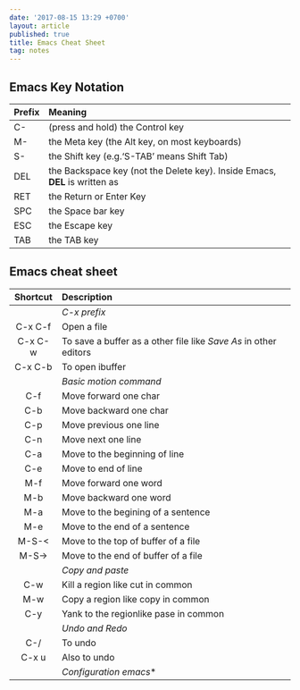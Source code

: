 ```yaml
---
date: '2017-08-15 13:29 +0700'
layout: article
published: true
title: Emacs Cheat Sheet
tag: notes
---
```

## Emacs Key Notation


|Prefix| Meaning           |
|:-------|:---------------------|
|C-|(press and hold) the Control key|
|M-|the Meta key (the Alt key, on most keyboards)|
|S-|the Shift key (e.g.‘S-TAB’ means Shift Tab)|
|DEL|the Backspace key (not the Delete key). Inside Emacs, **DEL** is written as **<backspace>**|
|RET|the Return or Enter Key|
|SPC|the Space bar key|
|ESC|the Escape key|
|TAB|the TAB key|

## Emacs cheat sheet

|Shortcut| Description           |
|:-------:|:---------------------|
|| *C-x prefix* |
|C-x C-f| Open a file|
|C-x C-w| To save a buffer as a other file like *Save As* in other editors|
|C-x C-b| To open ibuffer|
|| *Basic motion command*|
|C-f| Move forward one char|
|C-b| Move backward one char|
|C-p| Move previous one line|
|C-n| Move next one line |
|C-a| Move to the beginning of line|
|C-e| Move to end of line|
|M-f| Move forward one word|
|M-b| Move backward one word|
|M-a| Move to the begining of a sentence|
|M-e| Move to the end of a sentence|
|M-S-<|Move to the top of buffer of a file|
|M-S->|Move to the end of buffer of a file|
||*Copy and paste*|
|C-w|Kill a region like cut in common|
|M-w|Copy a region like copy in common|
|C-y|Yank to the regionlike pase in common|
||*Undo and Redo*|
|C-/| To undo|
|C-x u| Also to undo|
||*Configuration emacs**|

